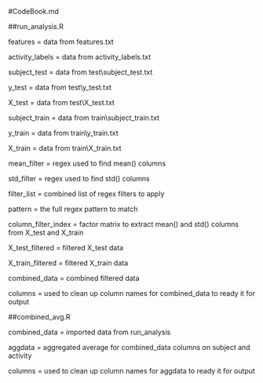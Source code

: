 #CodeBook.md

##run_analysis.R

features = data from features.txt

activity_labels = data from activity_labels.txt

subject_test = data from test\subject_test.txt

y_test = data from test\y_test.txt

X_test = data from test\X_test.txt

subject_train = data from train\subject_train.txt

y_train = data from train\y_train.txt

X_train = data from train\X_train.txt

mean_filter = regex used to find mean() columns

std_filter = regex used to find std() columns

filter_list = combined list of regex filters to apply

pattern = the full regex pattern to match

column_filter_index = factor matrix to extract mean() and std() columns from X_test and X_train


X_test_filtered = filtered X_test data

X_train_filtered = filtered X_train data


combined_data = combined filtered data

columns = used to clean up column names for combined_data to ready it for output



##combined_avg.R

combined_data = imported data from run_analysis

aggdata = aggregated average for combined_data columns on subject and activity

columns = used to clean up column names for aggdata to ready it for output

